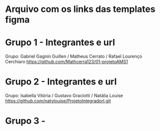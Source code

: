 # Arquivo com os links das templates figma

# Grupo 1 - Integrantes e url
Grupo: Gabriel Gagnin Guillen / Matheus Cerrato / Rafael Lourenço Cerchiaro 
https://github.com/Mathcerra123/01-projetoAMS1 

# Grupo 2 - Integrantes e url
Grupo: Isabella Vitória / Gustavo Graciotti / Natália Louise
https://github.com/natylouise/ProjetoIntegradorI.git


# Grupo 3 - 
